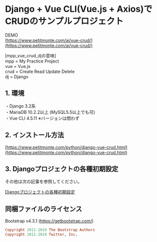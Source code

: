 # Django + Vue CLI(Vue.js + Axios)でCRUDのサンプルプロジェクト
  
DEMO    
[https://www.petitmonte.com/ai/vue-crud/](https://www.petitmonte.com/ai/vue-crud/)  
  
[mpp_vue_crud_djの意味]  
mpp = My Practice Project  
vue = Vue.js  
crud = Create Read Update Delete  
dj = Django     
    
## 1. 環境
・Django 3.2系  
・MariaDB 10.2.2以上 (MySQL5.5以上でも可)   
・Vue CLI 4.5.11 ※バージョンは問わず  
 
## 2. インストール方法
[https://www.petitmonte.com/python/django-vue-crud.html](https://www.petitmonte.com/python/django-vue-crud.html)  
  
## 3. Djangoプロジェクトの各種初期設定
その他は次の記事を参照してください。  
  
[Djangoプロジェクトの各種初期設定](https://www.petitmonte.com/python/django_project.html)  

## 同梱ファイルのライセンス
Bootstrap v4.3.1 (https://getbootstrap.com/)  
```rb
Copyright 2011-2019 The Bootstrap Authors  
Copyright 2011-2019 Twitter, Inc.
